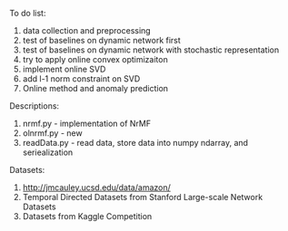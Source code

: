 To do list:
1. data collection and preprocessing
2. test of baselines on dynamic network first
3. test of baselines on dynamic network with stochastic representation
4. try to apply online convex optimizaiton
5. implement online SVD 
6. add l-1 norm constraint on SVD 
7. Online method and anomaly prediction


Descriptions:
1. nrmf.py        - implementation of NrMF 
2. olnrmf.py      - new    
3. readData.py    - read data, store data into numpy ndarray, and seriealization


Datasets:
1. http://jmcauley.ucsd.edu/data/amazon/
2. Temporal Directed Datasets from Stanford Large-scale Network Datasets 
3. Datasets from Kaggle Competition  
